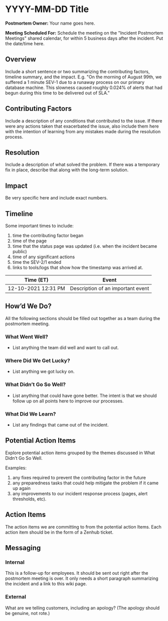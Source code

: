 # YYYY-MM-DD Title

**Postmortem Owner:** Your name goes here.

**Meeting Scheduled For:** Schedule the meeting on the "Incident Postmortem Meetings" shared calendar, for within 5 business days after the incident. Put the date/time here.

## Overview

Include a short sentence or two summarizing the contributing factors, timeline summary, and the impact. E.g. "On the morning of August 99th, we suffered a 1 minute SEV-1 due to a runaway process on our primary database machine. This slowness caused roughly 0.024% of alerts that had begun during this time to be delivered out of SLA."

## Contributing Factors

Include a description of any conditions that contributed to the issue. If there were any actions taken that exacerbated the issue, also include them here with the intention of learning from any mistakes made during the resolution process.

## Resolution

Include a description of what solved the problem. If there was a temporary fix in place, describe that along with the long-term solution.

## Impact

Be very specific here and include exact numbers.

## Timeline

Some important times to include:

1. time the contributing factor began
1. time of the page
1. time that the status page was updated (i.e. when the incident became public)
1. time of any significant actions
1. time the SEV-2/1 ended
1. links to tools/logs that show how the timestamp was arrived at.

|    **Time (ET)**    |             **Event**             |
| :-----------------: | :-------------------------------: |
| 12-10-2021 12:31 PM | Description of an important event |

## How’d We Do?

All the following sections should be filled out together as a team during the postmortem meeting.

### What Went Well?

- List anything the team did well and want to call out.

### Where Did We Get Lucky?

- List anything we got lucky on.

### What Didn’t Go So Well?

- List anything that could have gone better. The intent is that we should follow up on all points here to improve our processes.

### What Did We Learn?

- List any findings that came out of the incident.

## Potential Action Items

Explore potential action items grouped by the themes discussed in What Didn’t Go So Well.

Examples:

1. any fixes required to prevent the contributing factor in the future
2. any preparedness tasks that could help mitigate the problem if it came up again
3. any improvements to our incident response process (pages, alert thresholds, etc).

## Action Items

The action items we are committing to from the potential action Items. Each action item should be in the form of a Zenhub ticket.

## Messaging

### Internal

This is a follow-up for employees. It should be sent out right after the postmortem meeting is over. It only needs a short paragraph summarizing the incident and a link to this wiki page.

### External

What are we telling customers, including an apology? (The apology should be genuine, not rote.)
